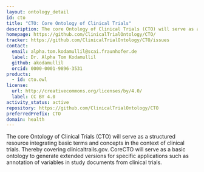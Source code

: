 ```yaml
---
layout: ontology_detail
id: cto
title: "CTO: Core Ontology of Clinical Trials"
description: The core Ontology of Clinical Trials (CTO) will serve as a structured resource integrating basic terms and concepts in the context of clinical trials. Thereby covering clinicaltrails.gov. CoreCTO will serve as a basic ontology to generate extended versions for specific applications such as annotation of variables in study documents from clinical trials.
homepage: https://github.com/ClinicalTrialOntology/CTO/
tracker: https://github.com/ClinicalTrialOntology/CTO/issues
contact:
  email: alpha.tom.kodamullil@scai.fraunhofer.de
  label: Dr. Alpha Tom Kodamullil
  github: akodamullil
  orcid: 0000-0001-9896-3531
products:
  - id: cto.owl
license:
  url: http://creativecommons.org/licenses/by/4.0/
  label: CC BY 4.0
activity_status: active
repository: https://github.com/ClinicalTrialOntology/CTO
preferredPrefix: CTO
domain: health
---
```


The core Ontology of Clinical Trials (CTO) will serve as a structured resource integrating basic terms and concepts in the context of clinical trials. Thereby covering clinicaltrails.gov. CoreCTO will serve as a basic ontology to generate extended versions for specific applications such as annotation of variables in study documents from clinical trials.
